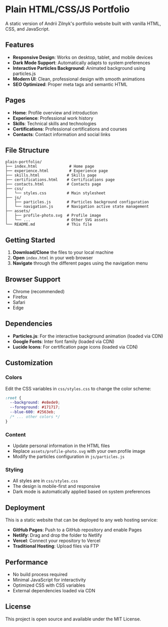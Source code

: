 # Plain HTML/CSS/JS Portfolio

A static version of Andrii Zilnyk's portfolio website built with vanilla HTML, CSS, and JavaScript.

## Features

- **Responsive Design**: Works on desktop, tablet, and mobile devices
- **Dark Mode Support**: Automatically adapts to system preferences
- **Interactive Particles Background**: Animated background using particles.js
- **Modern UI**: Clean, professional design with smooth animations
- **SEO Optimized**: Proper meta tags and semantic HTML

## Pages

- **Home**: Profile overview and introduction
- **Experience**: Professional work history
- **Skills**: Technical skills and technologies
- **Certifications**: Professional certifications and courses
- **Contacts**: Contact information and social links

## File Structure

```
plain-portfolio/
├── index.html              # Home page
├── experience.html         # Experience page
├── skills.html            # Skills page
├── certifications.html    # Certifications page
├── contacts.html          # Contacts page
├── css/
│   └── styles.css         # Main stylesheet
├── js/
│   ├── particles.js       # Particles background configuration
│   └── navigation.js      # Navigation active state management
├── assets/
│   ├── profile-photo.svg  # Profile image
│   └── ...                # Other SVG assets
└── README.md              # This file
```

## Getting Started

1. **Download/Clone** the files to your local machine
2. **Open** `index.html` in your web browser
3. **Navigate** through the different pages using the navigation menu

## Browser Support

- Chrome (recommended)
- Firefox
- Safari
- Edge

## Dependencies

- **Particles.js**: For the interactive background animation (loaded via CDN)
- **Google Fonts**: Inter font family (loaded via CDN)
- **Lucide Icons**: For certification page icons (loaded via CDN)

## Customization

### Colors
Edit the CSS variables in `css/styles.css` to change the color scheme:

```css
:root {
  --background: #e8ede9;
  --foreground: #171717;
  --blue-600: #2563eb;
  /* ... other colors */
}
```

### Content
- Update personal information in the HTML files
- Replace `assets/profile-photo.svg` with your own profile image
- Modify the particles configuration in `js/particles.js`

### Styling
- All styles are in `css/styles.css`
- The design is mobile-first and responsive
- Dark mode is automatically applied based on system preferences

## Deployment

This is a static website that can be deployed to any web hosting service:

- **GitHub Pages**: Push to a GitHub repository and enable Pages
- **Netlify**: Drag and drop the folder to Netlify
- **Vercel**: Connect your repository to Vercel
- **Traditional Hosting**: Upload files via FTP

## Performance

- No build process required
- Minimal JavaScript for interactivity
- Optimized CSS with CSS variables
- External dependencies loaded via CDN

## License

This project is open source and available under the MIT License. 